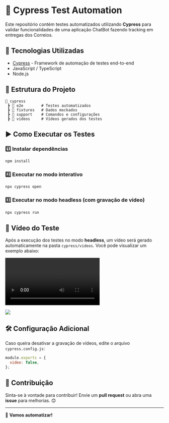 # 📌 Cypress Test Automation

Este repositório contém testes automatizados utilizando **Cypress** para validar funcionalidades de uma aplicação ChatBot fazendo tracking em entregas dos Correios.

## 🚀 Tecnologias Utilizadas
- [Cypress](https://www.cypress.io/) - Framework de automação de testes end-to-end
- JavaScript / TypeScript
- Node.js

## 📂 Estrutura do Projeto
```
📁 cypress
 ┣ 📂 e2e        # Testes automatizados
 ┣ 📂 fixtures   # Dados mockados
 ┣ 📂 support    # Comandos e configurações
 ┣ 📂 videos     # Vídeos gerados dos testes
```

## ▶️ Como Executar os Testes

### 1️⃣ Instalar dependências
```sh
npm install
```

### 2️⃣ Executar no modo interativo
```sh
npx cypress open
```

### 3️⃣ Executar no modo headless (com gravação de vídeo)
```sh
npx cypress run
```

## 🎥 Vídeo do Teste
Após a execução dos testes no modo **headless**, um vídeo será gerado automaticamente na pasta `cypress/videos`. Você pode visualizar um exemplo abaixo:

![Vídeo do Teste](cypress/videos/tracking.cy.js.mp4)

![](img/img-tst-chatBot.gif)


## 🛠️ Configuração Adicional
Caso queira desativar a gravação de vídeos, edite o arquivo `cypress.config.js`:
```js
module.exports = {
  video: false,
};
```

## 📌 Contribuição
Sinta-se à vontade para contribuir! Envie um **pull request** ou abra uma **issue** para melhorias. 😊

---

🚀 **Vamos automatizar!**

